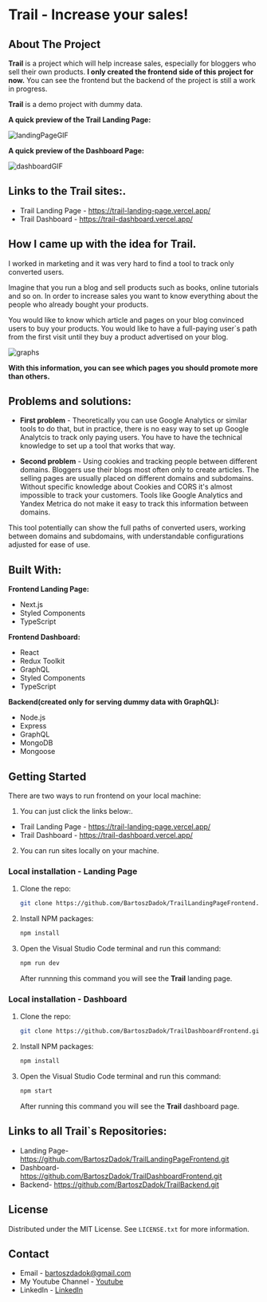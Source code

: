 # Trail - Increase your sales!

## About The Project
**Trail** is a project which will help increase sales, especially for bloggers who sell their own products. **I only created the frontend side of this project for now.** You can see the frontend but the backend of the project is still a work in progress.

**Trail** is a demo project with dummy data. 

**A quick preview of the Trail Landing Page:**

![landingPageGIF](https://github.com/BartoszDadok/TrailLandingPageFrontend/assets/101389945/1f4ffd48-7fa0-4107-81d1-538e64fc856c)


**A quick preview of the Dashboard Page:**

![dashboardGIF](https://github.com/BartoszDadok/TrailLandingPageFrontend/assets/101389945/ec1ad49e-3e26-4b08-a804-09d8fe59b26f)

## **Links to the Trail sites:**. 
- Trail Landing Page - https://trail-landing-page.vercel.app/
- Trail Dashboard - https://trail-dashboard.vercel.app/


## How I came up with the idea for Trail.
I worked in marketing and it was very hard to find a tool to track only converted users. 

Imagine that you run a blog and sell products such as books, online tutorials and so on. In order to increase sales you want to know everything about the people who already bought your products.

You would like to know which article and pages on your blog convinced users to buy your products. You would like to have a full-paying user`s path from the first visit until they buy a product advertised on your blog.

![graphs](https://github.com/BartoszDadok/TrailLandingPageFrontend/assets/101389945/8d577aad-57a8-453e-88dc-cf0c43fa1eb3)

**With this information, you can see which pages you should promote more than others.**

## Problems and solutions:
- **First problem** -
Theoretically you can use Google Analytics or similar tools to do that, but in practice, there is no easy way to set up Google Analytcis to track only paying users. You have to have the technical knowledge to set up a tool that works that way.

- **Second problem** - 
Using cookies and tracking people between different domains. Bloggers use their blogs most often only to create articles. The selling pages are usually placed on different domains and subdomains. Without specific knowledge about Cookies and CORS it's almost impossible to track your customers. Tools like Google Analytics and Yandex Metrica do not make it easy to track this information between domains.

This tool potentially can show the full paths of converted users, working between domains and subdomains, with understandable configurations adjusted for ease of use.  

## Built With:
**Frontend Landing Page:**
- Next.js
- Styled Components
- TypeScript

**Frontend Dashboard:**
- React
- Redux Toolkit
- GraphQL
- Styled Components
- TypeScript

**Backend(created only for serving dummy data with GraphQL):**
- Node.js
- Express
- GraphQL
- MongoDB
- Mongoose

## Getting Started

There are two ways to run frontend on your local machine:

1. You can just click the links below:.
- Trail Landing Page - https://trail-landing-page.vercel.app/
- Trail Dashboard - https://trail-dashboard.vercel.app/

2. You can run sites locally on your machine.

### Local installation - Landing Page
1. Clone the repo:
   ```sh
   git clone https://github.com/BartoszDadok/TrailLandingPageFrontend.git
   ```
   
2. Install NPM packages:
   ```sh
   npm install
   ```

3. Open the Visual Studio Code terminal and run this command:
   ```sh
   npm run dev
   ```
   After runnning this command you will see the **Trail** landing page.


### Local installation - Dashboard
1. Clone the repo:
   ```sh
   git clone https://github.com/BartoszDadok/TrailDashboardFrontend.git
   ```
   
2. Install NPM packages:
   ```sh
   npm install
   ```

3. Open the Visual Studio Code terminal and run this command:
   ```sh
   npm start
   ```
   After running this command you will see the **Trail** dashboard page.

## Links to all Trail`s Repositories:
- Landing Page- https://github.com/BartoszDadok/TrailLandingPageFrontend.git
- Dashboard- https://github.com/BartoszDadok/TrailDashboardFrontend.git
- Backend- https://github.com/BartoszDadok/TrailBackend.git

## License

Distributed under the MIT License. See `LICENSE.txt` for more information.

## Contact

- Email - bartoszdadok@gmail.com
- My Youtube Channel - [Youtube](https://www.youtube.com/@wannabeIT)
- LinkedIn - [LinkedIn](https://www.linkedin.com/in/bartoszdadok/)
